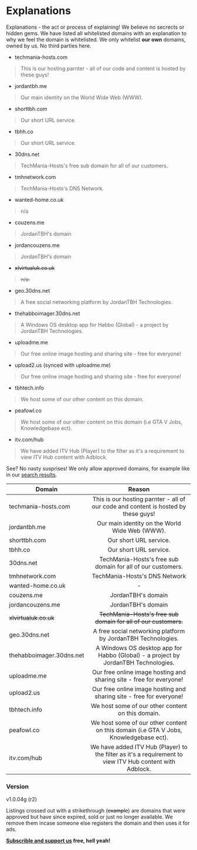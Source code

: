 # Explanations

Explanations - the act or process of explaining! We believe no secrects or hidden gems. We have listed all whitelisted domains with an explanation to why we feel the domain is whitelisted. We only whitelist **our own** domains, owned by us. No third parties here.

  - techmania-hosts.com

> This is our hosting parnter - all of our code and content is hosted by these guys!

  - jordantbh.me

> Our main identity on the World Wide Web (WWW).

  - shorttbh.com

> Our short URL service.

  - tbhh.co

> Our short URL service.

  - 30dns.net

> TechMania-Hosts's free sub domain for all of our customers.

  - tmhnetwork.com

> TechMania-Hosts's DNS Network.

  - wanted-home.co.uk

> n/a

  - couzens.me

> JordanTBH's domain

  - jordancouzens.me

> JordanTBH's domain

  - ~~xlvirtualuk.co.uk~~

> ~~n/a.~~

  - geo.30dns.net

> A free social networking platform by JordanTBH Technologies.

  -  thehabboimager.30dns.net
  
> A Windows OS desktop app for Habbo (Global) - a project by JordanTBH Technologies.

  -  uploadme.me
  
> Our free online image hosting and sharing site - free for everyone!

  -  upload2.us (synced with uploadme.me)
  
> Our free online image hosting and sharing site - free for everyone!

  -  tbhtech.info
  
> We host some of our other content on this domain.

  -  peafowl.co
  
> We host some of our other content on this domain (i.e GTA V Jobs, Knowledgebase ect).

  -  itv.com/hub
  
> We have added ITV Hub (Player) to the filter as it's a requirement to view ITV Hub content with Adblock.



See? No nasty susprises! We only allow approved domains, for example like in our [search results].

| Domain        | Reason        |
| ------------- |:-------------:|
| techmania-hosts.com      | This is our hosting parnter - all of our code and content is hosted by these guys! |
| jordantbh.me             | Our main identity on the World Wide Web (WWW). |
| shorttbh.com             | Our short URL service. |
| tbhh.co                  | Our short URL service. |
| 30dns.net                | TechMania-Hosts's free sub domain for all of our customers. |
| tmhnetwork.com           | TechMania-Hosts's DNS Network |
| wanted-home.co.uk        | -
| couzens.me               | JordanTBH's domain |
| jordancouzens.me         | JordanTBH's domain |
| ~~xlvirtualuk.co.uk~~    | ~~TechMania-Hosts's free sub domain for all of our customers.~~ |
| geo.30dns.net            | A free social networking platform by JordanTBH Technologies. |
| thehabboimager.30dns.net | A Windows OS desktop app for Habbo (Global) - a project by JordanTBH Technologies. |
| uploadme.me              | Our free online image hosting and sharing site - free for everyone! |
| upload2.us               | Our free online image hosting and sharing site - free for everyone! |
| tbhtech.info             | We host some of our other content on this domain. |
| peafowl.co               | We host some of our other content on this domain (i.e GTA V Jobs, Knowledgebase ect). |
| itv.com/hub              | We have added ITV Hub (Player) to the filter as it's a requirement to view ITV Hub content with Adblock. |

### Version
v1.0.04g (r2)

Listings crossed out with a strikethrough (~~example~~) are domains that were approved but have since expired, sold or just no longer available. We remove them incase someone else registers the domain and then uses it for ads.


**[Subscrible and support us] free, hell yeah!**

[//]: # (These are reference links used in the body of this note and get stripped out when the markdown processor does its job. There is no need to format nicely because it shouldn't be seen. Thanks SO - http://stackoverflow.com/questions/4823468/store-comments-in-markdown-syntax)

   [search results]: <https://jordantbh.freshdesk.com/support/solutions/articles/72146-approved-trusted-search-partners>
   [Subscrible and support us]: <http://filters.files.techmania-hosts.com/>
